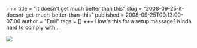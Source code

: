 +++
title = "It doesn't get much better than this"
slug = "2008-09-25-it-doesnt-get-much-better-than-this"
published = 2008-09-25T09:13:00-07:00
author = "Emil"
tags = []
+++
How's this for a setup message? Kinda hard to comply with...  
  
[![](/posts/2008-09-25/thumbnails/2008-09-25-it-doesnt-get-much-better-than-this-2008-09-25_0849.png)](/posts/2008-09-25/2008-09-25-it-doesnt-get-much-better-than-this-2008-09-25_0849.png)

